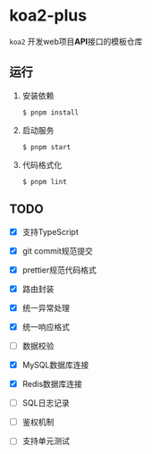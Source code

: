 # koa2-plus

`koa2` 开发web项目**API**接口的模板仓库

## 运行

1. 安装依赖
    ```
    $ pnpm install
    ```

2. 启动服务
    ```
    $ pnpm start
    ```

3. 代码格式化
    ```
    $ pnpm lint
    ```

## TODO

- [x] 支持TypeScript
- [x] git commit规范提交
- [x] prettier规范代码格式
- [x] 路由封装
- [x] 统一异常处理
- [x] 统一响应格式
- [ ] 数据校验
- [x] MySQL数据库连接
- [x] Redis数据库连接
- [ ] SQL日志记录
- [ ] 鉴权机制
- [ ] 支持单元测试

